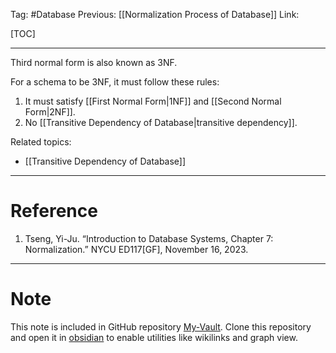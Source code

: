 Tag: #Database 
Previous: [[Normalization Process of Database]]
Link: 

[TOC]

---

Third normal form is also known as 3NF.

For a schema to be 3NF, it must follow these rules:

1. It must satisfy [[First Normal Form|1NF]] and [[Second Normal Form|2NF]].
2. No [[Transitive Dependency of Database|transitive dependency]].

Related topics:

- [[Transitive Dependency of Database]]

---

# Reference

1. Tseng, Yi-Ju. “Introduction to Database Systems, Chapter 7: Normalization.” NYCU ED117[GF], November 16, 2023.

---

# Note

This note is included in GitHub repository [My-Vault](https://github.com/LittleD3092/My-Vault.git). Clone this repository and open it in [obsidian](https://obsidian.md/) to enable utilities like wikilinks and graph view.